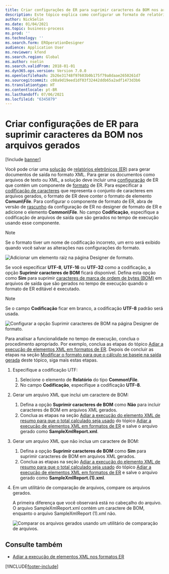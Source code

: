 ```yaml
---
title: Criar configurações de ER para suprimir caracteres da BOM nos arquivos gerados
description: Este tópico explica como configurar um formato de relatório eletrônico (ER) para gerar relatórios que suprimem caracteres de marca de ordem de byte (BOM).
author: NickSelin
ms.date: 01/04/2021
ms.topic: business-process
ms.prod: ''
ms.technology: ''
ms.search.form: EROperationDesigner
audience: Application User
ms.reviewer: kfend
ms.search.region: Global
ms.author: nselin
ms.search.validFrom: 2018-01-01
ms.dyn365.ops.version: Version 7.0.0
ms.openlocfilehash: 2b26e31748f97603b0b175f79a8daae2650261d7
ms.sourcegitcommit: c08a9d19eed1df03f32442ddb65a2adf1473d3b6
ms.translationtype: HT
ms.contentlocale: pt-BR
ms.lasthandoff: 07/06/2021
ms.locfileid: "6345879"
---
```

# <a name="design-er-configurations-to-suppress-bom-characters-in-generated-files"></a>Criar configurações de ER para suprimir caracteres da BOM nos arquivos gerados

[!include [banner](../includes/banner.md)]

Você pode criar uma [solução](er-quick-start1-new-solution.md) de [relatórios eletrônicos (ER)](general-electronic-reporting.md) para gerar documentos de saída no formato XML. Para gerar os documentos como arquivos de texto ou XML, a solução deve incluir uma [configuração](general-electronic-reporting.md#Configuration) de ER que contém um componente de [formato](general-electronic-reporting.md#FormatComponentOutbound) de ER. Para especificar a [codificação de caracteres](/windows/win32/intl/character-sets) que representa o conjunto de caracteres em arquivos gerados, o formato de ER deve conter o formato de elemento **Comum\\File**. Para configurar o componente de formato de ER, abra de versão de [rascunho](general-electronic-reporting.md#component-versioning) da configuração de ER no designer de formato de ER e adicione o elemento **Common\\File**. No campo **Codificação**, especifique a codificação de arquivos de saída que são gerados no tempo de execução usando esse componente.

> [!NOTE]
> Se o formato tiver um nome de codificação incorreto, um erro será exibido quando você salvar as alterações nas configurações do formato.

![Adicionar um elemento raiz na página Designer de formato.](./media/er-suppress-bom-characters-image1.gif)

Se você especificar **UTF-8**, **UTF-16** ou **UTF-32** como a codificação, a opção **Suprimir caracteres de BOM** ficará disponível. Defina esta opção como **Sim** para suprimir [caracteres de marca de ordem de bytes (BOM)](/globalization/encoding/byte-order-mark) em arquivos de saída que são gerados no tempo de execução quando o formato de ER editável é executado.

> [!NOTE]
> Se o campo **Codificação** ficar em branco, a codificação **UTF-8** padrão será usada.

![Configurar a opção Suprimir caracteres de BOM na página Designer de formato.](./media/er-suppress-bom-characters-image2.gif)

Para analisar a funcionalidade no tempo de execução, conclua o procedimento apropriado. Por exemplo, conclua as etapas do tópico [Adiar a execução de elementos XML em formatos de ER](er-defer-xml-element.md). Depois de concluir as etapas na seção [Modificar o formato para que o cálculo se baseie na saída gerada](er-defer-xml-element.md#modify-the-format-so-that-the-calculation-is-based-on-generated-output) deste tópico, siga mais estas etapas.

1. Especifique a codificação UTF:

    1. Selecione o elemento de **Relatório** do tipo **Common\\File**.
    2. No campo **Codificação**, especifique a codificação **UTF-8**.

2. Gerar um arquivo XML que inclui um caractere de BOM:

    1. Defina a opção **Suprimir caracteres de BOM** como **Não** para incluir caracteres de BOM em arquivos XML gerados.
    2. Conclua as etapas na seção [Adiar a execução do elemento XML de resumo para que o total calculado seja usado](er-defer-xml-element.md#defer-the-execution-of-the-summary-xml-element-so-that-the-calculated-total-is-used) do tópico [Adiar a execução de elementos XML em formatos de ER](er-defer-xml-element.md) e salve o arquivo gerado como **SampleXmlReport.xml**.

3. Gerar um arquivo XML que não inclua um caractere de BOM:

    1. Defina a opção **Suprimir caracteres de BOM** como **Sim** para suprimir caracteres de BOM em arquivos XML gerados.
    2. Conclua as etapas na seção [Adiar a execução do elemento XML de resumo para que o total calculado seja usado](er-defer-xml-element.md#defer-the-execution-of-the-summary-xml-element-so-that-the-calculated-total-is-used) do tópico [Adiar a execução de elementos XML em formatos de ER](er-defer-xml-element.md) e salve o arquivo gerado como **SampleXmlReport.(1).xml**.

4. Em um utilitário de comparação de arquivos, compare os arquivos gerados.

    A primeira diferença que você observará está no cabeçalho do arquivo. O arquivo SampleXmlReport.xml contém um caractere de BOM, enquanto o arquivo SampleXmlReport (1).xml não.

    ![Comparar os arquivos gerados usando um utilitário de comparação de arquivos.](./media/er-suppress-bom-characters-image3.png)

## <a name="see-also"></a>Consulte também

- [Adiar a execução de elementos XML nos formatos ER](er-defer-xml-element.md)


[!INCLUDE[footer-include](../../../includes/footer-banner.md)]